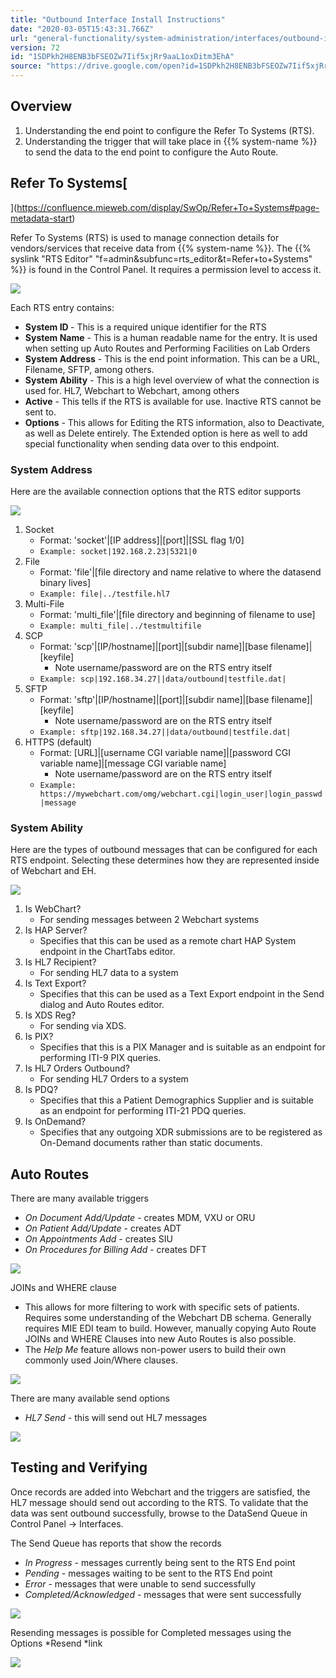 ```yaml
---
title: "Outbound Interface Install Instructions"
date: "2020-03-05T15:43:31.766Z"
url: "general-functionality/system-administration/interfaces/outbound-interface-install-instructions.html"
version: 72
id: "1SDPkh2H8ENB3bFSEOZw7Iif5xjRr9aaL1oxDitm3EhA"
source: "https://drive.google.com/open?id=1SDPkh2H8ENB3bFSEOZw7Iif5xjRr9aaL1oxDitm3EhA"
---
```

## Overview



1. Understanding the end point to configure the Refer To Systems (RTS).
2. Understanding the trigger that will take place in {{% system-name %}} to send the data to the end point to configure the Auto Route.



## Refer To Systems[
](https://confluence.mieweb.com/display/SwOp/Refer+To+Systems#page-metadata-start)

Refer To Systems (RTS) is used to manage connection details for vendors/services that receive data from {{% system-name %}}. The {{% syslink "RTS Editor" "f=admin&subfunc=rts_editor&t=Refer+to+Systems" %}} is found in the Control Panel.  It requires a permission level to access it.

![](outbound-interface-install-instructions.images/image1.png)

Each RTS entry contains: 

* <strong>System ID </strong>- This is a required unique identifier for the RTS
* <strong>System Name</strong> - This is a human readable name for the entry.  It is used when setting up Auto Routes and Performing Facilities on Lab Orders
* <strong>System Address</strong> - This is the end point information. This can be a URL, Filename, SFTP, among others.
* <strong>System Ability</strong> - This is a high level overview of what the connection is used for. HL7, Webchart to Webchart, among others
* <strong>Active</strong> - This tells if the RTS is available for use. Inactive RTS cannot be sent to.
* <strong>Options</strong> - This allows for Editing the RTS information, also to Deactivate, as well as Delete entirely. The Extended option is here as well to add special functionality when sending data over to this endpoint.

### System Address

Here are the available connection options that the RTS editor supports

![](outbound-interface-install-instructions.images/image2.png)

1. Socket
    * Format: 'socket'|[IP address]|[port]|[SSL flag 1/0]
    * `Example: socket|192.168.2.23|5321|0
`
2. File
    * Format: 'file'|[file directory and name relative to where the datasend binary lives]
    * `Example: file|../testfile.hl7
`
3. Multi-File
    * Format: 'multi_file'|[file directory and beginning of filename to use]
    * `Example: multi_file|../testmultifile
`
4. SCP
    * Format: 'scp'|[IP/hostname]|[port]|[subdir name]|[base filename]|[keyfile]
        * Note username/password are on the RTS entry itself
    * `Example: scp|192.168.34.27||data/outbound|testfile.dat|
`
5. SFTP
    * Format: 'sftp'|[IP/hostname]|[port]|[subdir name]|[base filename]|[keyfile]
        * Note username/password are on the RTS entry itself
    * `Example: sftp|192.168.34.27||data/outbound|testfile.dat|
`
6. HTTPS (default)
    * Format: [URL]|[username CGI variable name]|[password CGI variable name]|[message CGI variable name]
        * Note username/password are on the RTS entry itself
    * `Example: https://mywebchart.com/omg/webchart.cgi|login_user|login_passwd|message
`

### System Ability

Here are the types of outbound messages that can be configured for each RTS endpoint.  Selecting these determines how they are represented inside of Webchart and EH.

![](outbound-interface-install-instructions.images/image3.png)

1. Is WebChart?
    * For sending messages between 2 Webchart systems
2. Is HAP Server?
    * Specifies that this can be used as a remote chart HAP System endpoint in the ChartTabs editor.
3. Is HL7 Recipient?
    * For sending HL7 data to a system
4. Is Text Export?
    * Specifies that this can be used as a Text Export endpoint in the Send dialog and Auto Routes editor.
5. Is XDS Reg?
    * For sending via XDS.
6. Is PIX?
    * Specifies that this is a PIX Manager and is suitable as an endpoint for performing ITI-9 PIX queries.
7. Is HL7 Orders Outbound?
    * For sending HL7 Orders to a system
8. Is PDQ?
    * Specifies that this a Patient Demographics Supplier and is suitable as an endpoint for performing ITI-21 PDQ queries.
9. Is OnDemand?
    * Specifies that any outgoing XDR submissions are to be registered as On-Demand documents rather than static documents.



## Auto Routes

There are many available triggers

* <em>On Document Add/Update</em> - creates MDM, VXU or ORU
* <em>On Patient Add/Update</em> - creates ADT
* <em>On Appointments Add</em> - creates SIU
* <em>On Procedures for Billing Add</em> - creates DFT

![](outbound-interface-install-instructions.images/image4.png)



JOINs and WHERE clause

* This allows for more filtering to work with specific sets of patients.  Requires some understanding of the Webchart DB schema.  Generally requires MIE EDI team to build.  However, manually copying Auto Route JOINs and WHERE Clauses into new Auto Routes is also possible.
* The <em>Help Me</em> feature allows non-power users to build their own commonly used Join/Where clauses.

![](outbound-interface-install-instructions.images/image5.png)



There are many available send options

* <em>HL7 Send</em> - this will send out HL7 messages

![](outbound-interface-install-instructions.images/image6.png)



## Testing and Verifying

Once records are added into Webchart and the triggers are satisfied, the HL7 message should send out according to the RTS.  To validate that the data was sent outbound successfully, browse to the DataSend Queue in Control Panel -> Interfaces.



The Send Queue has reports that show the records

* <em>In Progress</em> - messages currently being sent to the RTS End point
* <em>Pending</em> - messages waiting to be sent to the RTS End point
* <em>Error</em> - messages that were unable to send successfully
* <em>Completed/Acknowledged</em> - messages that were sent successfully

![](outbound-interface-install-instructions.images/image7.png)



Resending messages is possible for Completed messages using the Options *Resend *link

![](outbound-interface-install-instructions.images/image8.png)

